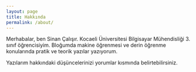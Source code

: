 ```yaml
---
layout: page
title: Hakkında
permalink: /about/
---
```

Merhabalar,
ben Sinan Çalışır. Kocaeli Üniversitesi Bilgisayar Mühendisliği 3. sınıf öğrencisiyim. Bloğumda makine öğrenmesi ve derin öğrenme konularında pratik ve teorik yazılar yazıyorum. 

Yazılarım hakkındaki düşüncelerinizi yorumlar kısmında belirtebilirsiniz.
